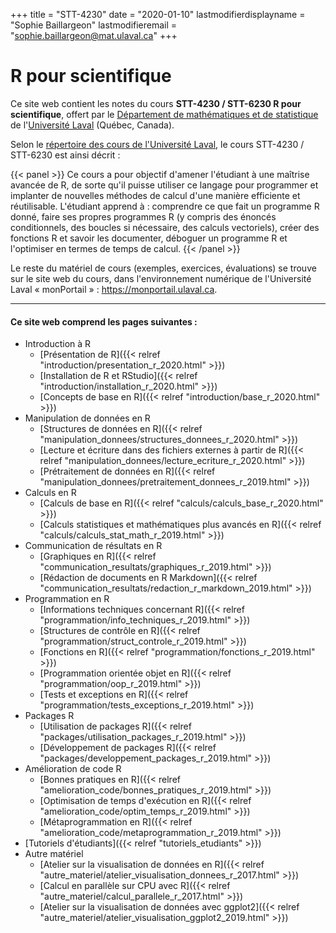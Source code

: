 +++
title = "STT-4230"
date = "2020-01-10"
lastmodifierdisplayname = "Sophie Baillargeon"
lastmodifieremail = "sophie.baillargeon@mat.ulaval.ca"
+++

# R pour scientifique

Ce site web contient les notes du cours **STT-4230 / STT-6230 R pour scientifique**, offert par le [Département de mathématiques et de statistique](https://www.mat.ulaval.ca/accueil/) de l'[Université Laval](https://www.ulaval.ca/) (Québec, Canada).

Selon le [répertoire des cours de l'Université Laval](https://www.ulaval.ca/les-etudes/cours/repertoire/detailsCours/stt-4230-r-pour-scientifique.html), le cours STT-4230 / STT-6230 est ainsi décrit :

{{< panel >}}
Ce cours a pour objectif d'amener l'étudiant à une maîtrise avancée de R, de sorte qu'il puisse utiliser ce langage pour programmer et implanter de nouvelles méthodes de calcul d'une manière efficiente et réutilisable. L'étudiant apprend à : comprendre ce que fait un programme R donné, faire ses propres programmes R (y compris des énoncés conditionnels, des boucles si nécessaire, des calculs vectoriels), créer des fonctions R et savoir les documenter, déboguer un programme R et l'optimiser en termes de temps de calcul.
{{< /panel >}}

Le reste du matériel de cours (exemples, exercices, évaluations) se trouve sur le site web du cours, dans l'environnement numérique de l'Université Laval «&nbsp;monPortail&nbsp;» : https://monportail.ulaval.ca.

***

#### Ce site web comprend les pages suivantes : 

* Introduction à R
    * [Présentation de R]({{< relref "introduction/presentation_r_2020.html" >}})
    * [Installation de R et RStudio]({{< relref "introduction/installation_r_2020.html" >}})
    * [Concepts de base en R]({{< relref "introduction/base_r_2020.html" >}})
* Manipulation de données en R
    * [Structures de données en R]({{< relref "manipulation_donnees/structures_donnees_r_2020.html" >}})
    * [Lecture et écriture dans des fichiers externes à partir de R]({{< relref "manipulation_donnees/lecture_ecriture_r_2020.html" >}})
    * [Prétraitement de données en R]({{< relref "manipulation_donnees/pretraitement_donnees_r_2019.html" >}})
* Calculs en R
    * [Calculs de base en R]({{< relref "calculs/calculs_base_r_2020.html" >}})
    * [Calculs statistiques et mathématiques plus avancés en R]({{< relref "calculs/calculs_stat_math_r_2019.html" >}})
* Communication de résultats en R
    * [Graphiques en R]({{< relref "communication_resultats/graphiques_r_2019.html" >}})
    * [Rédaction de documents en R Markdown]({{< relref "communication_resultats/redaction_r_markdown_2019.html" >}})
* Programmation en R
    * [Informations techniques concernant R]({{< relref "programmation/info_techniques_r_2019.html" >}})
    * [Structures de contrôle en R]({{< relref "programmation/struct_controle_r_2019.html" >}})
    * [Fonctions en R]({{< relref "programmation/fonctions_r_2019.html" >}})
    * [Programmation orientée objet en R]({{< relref "programmation/oop_r_2019.html" >}})
    * [Tests et exceptions en R]({{< relref "programmation/tests_exceptions_r_2019.html" >}})
* Packages R
    * [Utilisation de packages R]({{< relref "packages/utilisation_packages_r_2019.html" >}})
    * [Développement de packages R]({{< relref "packages/developpement_packages_r_2019.html" >}})
* Amélioration de code R
    * [Bonnes pratiques en R]({{< relref "amelioration_code/bonnes_pratiques_r_2019.html" >}})
    * [Optimisation de temps d'exécution en R]({{< relref "amelioration_code/optim_temps_r_2019.html" >}})
    * [Métaprogrammation en R]({{< relref "amelioration_code/metaprogrammation_r_2019.html" >}})
* [Tutoriels d'étudiants]({{< relref "tutoriels_etudiants" >}})
* Autre matériel
    * [Atelier sur la visualisation de données en R]({{< relref "autre_materiel/atelier_visualisation_donnees_r_2017.html" >}})
    * [Calcul en parallèle sur CPU avec R]({{< relref "autre_materiel/calcul_parallele_r_2017.html" >}})
    * [Atelier sur la visualisation de données avec ggplot2]({{< relref "autre_materiel/atelier_visualisation_ggplot2_2019.html" >}})



